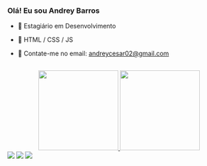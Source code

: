 ### Olá! Eu sou Andrey Barros

- 🔭 Estagiário em Desenvolvimento
- 🌱 HTML / CSS / JS
- 💬 Contate-me no email: andreycesar02@gmail.com




  ##

<div align="center">
  <a href="https://github.com/DreyLB">
  <img height="180em" src="https://github-readme-stats.vercel.app/api?username=DreyLB&show_icons=true&theme=dracula&include_all_commits=true&count_private=true"/>
  <img height="180em" src="https://github-readme-stats.vercel.app/api/top-langs/?username=DreyLB&layout=compact&langs_count=7&theme=dracula"/>
</div>

 
<div> 
  <a href="https://www.instagram.com/_dreylb/" target="_blank"><img src="https://img.shields.io/badge/-Instagram-%23E4405F?style=for-the-badge&logo=instagram&logoColor=white" target="_blank"></a>
  <a href = "mailto:andreycesar02@gmail.com"><img src="https://img.shields.io/badge/-Gmail-%23333?style=for-the-badge&logo=gmail&logoColor=white" target="_blank"></a>
  <a href="https://www.linkedin.com/in/andrey-barros-243114201/" target="_blank"><img src="https://img.shields.io/badge/-LinkedIn-%230077B5?style=for-the-badge&logo=linkedin&logoColor=white" target="_blank"></a> 
</div>
